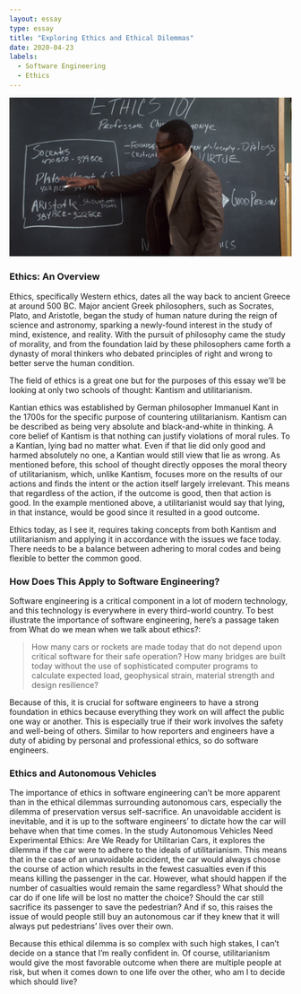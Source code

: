 ```yaml
---
layout: essay
type: essay
title: "Exploring Ethics and Ethical Dilemmas"
date: 2020-04-23
labels:
  - Software Engineering
  - Ethics
---
```


<img class="ui medium right floated rounded image" src="/images/ethics.jpg">

### Ethics: An Overview

Ethics, specifically Western ethics, dates all the way back to ancient Greece at around 500 BC. Major ancient Greek philosophers, such as Socrates, Plato, and Aristotle, began the study of human nature during the reign of science and astronomy, sparking a newly-found interest in the study of mind, existence, and reality. With the pursuit of philosophy came the study of morality, and from the foundation laid by these philosophers came forth a dynasty of moral thinkers who debated principles of right and wrong to better serve the human condition. 

The field of ethics is a great one but for the purposes of this essay we’ll be looking at only two schools of thought: Kantism and utilitarianism. 

Kantian ethics was established by German philosopher Immanuel Kant in the 1700s for the specific purpose of countering utilitarianism. Kantism can be described as being very absolute and black-and-white in thinking. A core belief of Kantism is that nothing can justify violations of moral rules. To a Kantian, lying bad no matter what. Even if that lie did only good and harmed absolutely no one, a Kantian would still view that lie as wrong. As mentioned before, this school of thought directly opposes the moral theory of utilitarianism, which, unlike Kantism, focuses more on the results of our actions and finds the intent or the action itself largely irrelevant. This means that regardless of the action, if the outcome is good, then that action is good. In the example mentioned above, a utilitarianist would say that lying, in that instance, would be good since it resulted in a good outcome.

Ethics today, as I see it, requires taking concepts from both Kantism and utilitarianism and applying it in accordance with the issues we face today. There needs to be a balance between adhering to moral codes and being flexible to better the common good. 

### How Does This Apply to Software Engineering?

Software engineering is a critical component in a lot of modern technology, and this technology is everywhere in every third-world country. To best illustrate the importance of software engineering, here’s a passage taken from What do we mean when we talk about ethics?:

> How many cars or rockets are made today that do not depend upon critical software for their safe operation? How many bridges are built today without the use of sophisticated computer programs to calculate expected load, geophysical strain, material strength and design resilience?

Because of this, it is crucial for software engineers to have a strong foundation in ethics because everything they work on will affect the public one way or another. This is especially true if their work involves the safety and well-being of others. Similar to how reporters and engineers have a duty of abiding by personal and professional ethics, so do software engineers. 


### Ethics and Autonomous Vehicles 

The importance of ethics in software engineering can’t be more apparent than in the ethical dilemmas surrounding autonomous cars, especially the dilemma of preservation versus self-sacrifice. An unavoidable accident is inevitable, and it is up to the software engineers’ to dictate how the car will behave when that time comes. In the study Autonomous Vehicles Need Experimental Ethics: Are We Ready for Utilitarian Cars, it explores the dilemma if the car were to adhere to the ideals of utilitarianism. This means that in the case of an unavoidable accident, the car would always choose the course of action which results in the fewest casualties even if this means killing the passenger in the car. However, what should happen if the number of casualties would remain the same regardless? What should the car do if one life will be lost no matter the choice? Should the car still sacrifice its passenger to save the pedestrian? And if so, this raises the issue of would people still buy an autonomous car if they knew that it will always put pedestrians’ lives over their own. 

Because this ethical dilemma is so complex with such high stakes, I can’t decide on a stance that I’m really confident in. Of course, utilitarianism would give the most favorable outcome when there are multiple people at risk, but when it comes down to one life over the other, who am I to decide which should live? 



